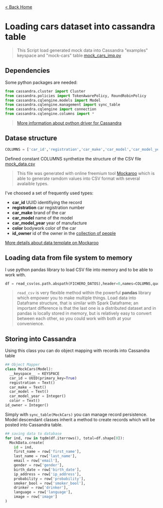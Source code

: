 [< Back Home](../)

# Loading cars dataset into cassandra table

> This Script load generated mock data into Cassandra "examples" keyspace and "mock-cars" table [mock_cars_imp.py](https://github.com/jasset75/Spark-Cassandra-Notes/blob/master/examples/py-upload/mock_cars_imp.py)
 

## Dependencies

Some python packages are needed:

```py
from cassandra.cluster import Cluster
from cassandra.policies import TokenAwarePolicy, RoundRobinPolicy
from cassandra.cqlengine.models import Model
from cassandra.cqlengine.management import sync_table
from cassandra.cqlengine import connection
from cassandra.cqlengine.columns import *
```
>[More information about python driver for Cassandra](https://datastax.github.io/python-driver/api/index.html)

## Datase structure

```py
COLUMNS = ['car_id','registration','car_make','car_model','car_model_year','color','id_owner']
```

Defined constant COLUMNS synthetize the structure of the CSV file [mock_data.csv](https://github.com/jasset75/Spark-Cassandra-Notes/blob/master/examples/py-upload/data/mock-cars.csv)

>This file was generated with online freemium tool [Mockaroo](http://www.mockaroo.com/) which is able to generate ramdom values into CSV format with several avalaible types.

I've choosed a set of frequently used types:

+ **car_id** UUID identifiying the record
+ **registration** car registration number
+ **car_make** brand of the car
+ **car_model** name of the model
+ **car_model_year** year of manufacture
+ **color** bodywork color of the car
+ **id_owner** id of the owner in the [collection of people](mock_data_imp.md)

[More details about data template on Mockaroo](http://www.mockaroo.com/37137260)

## Loading data from file system to memory

I use python pandas library to load CSV file into memory and to be able to work with.
```py
df = read_csv(os.path.abspath(FICHERO_DATOS),header=0,names=COLUMNS,quotechar='"',decimal=',',encoding=ENCODING)
```
>`read_csv` is very flexible method within the powerful **pandas** library which empower you to make multiple things. Load data into Dataframe structure, that is similar with Spark Dataframe; an important difference is that the last one is a distributed dataset and in pandas is locally stored in memory, but is relatively easy to convert between each other, so you could work with both at your convenience.

## Storing into Cassandra

Using this class you can do object mapping with records into Cassandra table

```py
## Object Mapper
class MockCars(Model):
  __keyspace__ = KEYSPACE
  car_id = UUID(primary_key=True)
  registration = Text()
  car_make = Text()
  car_model = Text()
  car_model_year = Integer()
  color = Text()
id_owner = Integer()
```

Simply with `sync_table(MockCars)` you can manage record persistence. Model descendant classes inherit a method to create records which will be posted into Cassandra table.

```py
## saving data to database
for ind, row in tqdm(df.iterrows(), total=df.shape[0]):
  MockData.create(
    id = ind,
    first_name = row['first_name'],
    last_name = row['last_name'],
    email = row['email'],
    gender = row['gender'],
    birth_date = row['birth_date'],
    ip_address = row['ip_address'],
    probability = row['probability'],
    smoker_bool = row['smoker_bool'],
    drinker = row['drinker'],
    language = row['language'],
    image = row['image']
)
```
